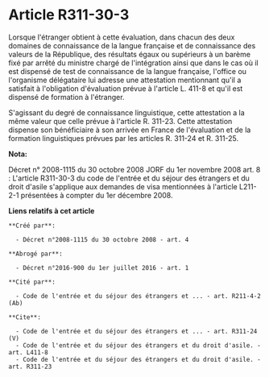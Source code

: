 # Article R311-30-3

Lorsque l'étranger obtient à cette évaluation, dans chacun des deux domaines de connaissance de la langue française et de
connaissance des valeurs de la République, des résultats égaux ou supérieurs à un barème fixé par arrêté du ministre chargé
de l'intégration ainsi que dans le cas où il est dispensé de test de connaissance de la langue française, l'office ou
l'organisme délégataire lui adresse une attestation mentionnant qu'il a satisfait à l'obligation d'évaluation prévue à
l'article L. 411-8 et qu'il est dispensé de formation à l'étranger.

S'agissant du degré de connaissance linguistique, cette attestation a la même valeur que celle prévue à l'article R. 311-23.
Cette attestation dispense son bénéficiaire à son arrivée en France de l'évaluation et de la formation linguistiques prévues
par les articles R. 311-24 et R. 311-25.

**Nota:**

Décret n° 2008-1115 du 30 octobre 2008 JORF du 1er novembre 2008 art. 8 : L'article R311-30-3 du code de l'entrée et du
séjour des étrangers et du droit d'asile s'applique aux demandes de visa mentionnées à l'article L211-2-1 présentées à
compter du 1er décembre 2008.

**Liens relatifs à cet article**

	**Créé par**:

	  - Décret n°2008-1115 du 30 octobre 2008 - art. 4

	**Abrogé par**:

	  - Décret n°2016-900 du 1er juillet 2016 - art. 1

	**Cité par**:

	  - Code de l'entrée et du séjour des étrangers et ... - art. R211-4-2 (Ab)

	**Cite**:

	  - Code de l'entrée et du séjour des étrangers et ... - art. R311-24 (V)
	  - Code de l'entrée et du séjour des étrangers et du droit d'asile. - art. L411-8
	  - Code de l'entrée et du séjour des étrangers et du droit d'asile. - art. R311-23
